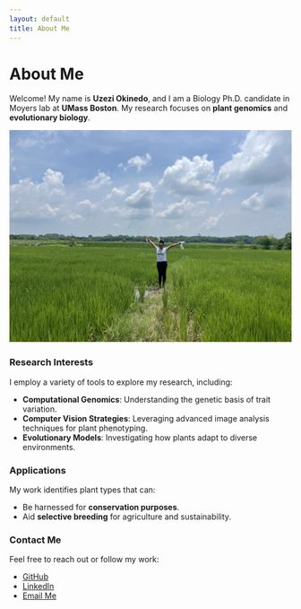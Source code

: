 ```yaml
---
layout: default
title: About Me
---
```


# About Me

Welcome! My name is **Uzezi Okinedo**, and I am a Biology Ph.D. candidate in Moyers lab at **UMass Boston**. My research focuses on **plant genomics** and **evolutionary biology**.

![My Photo](IMG_9834.jpeg)


### Research Interests
I employ a variety of tools to explore my research, including:
- **Computational Genomics**: Understanding the genetic basis of trait variation.
- **Computer Vision Strategies**: Leveraging advanced image analysis techniques for plant phenotyping.
- **Evolutionary Models**: Investigating how plants adapt to diverse environments.

### Applications
My work identifies plant types that can:
- Be harnessed for **conservation purposes**.
- Aid **selective breeding** for agriculture and sustainability.

### Contact Me
Feel free to reach out or follow my work:
- [GitHub](https://github.com/Uzezi93)
- [LinkedIn](www.linkedin.com/in/uzezi-okinedo-978bb0110)
- [Email Me](mailto:Uzezi.Okinedo001@umb.edu)
